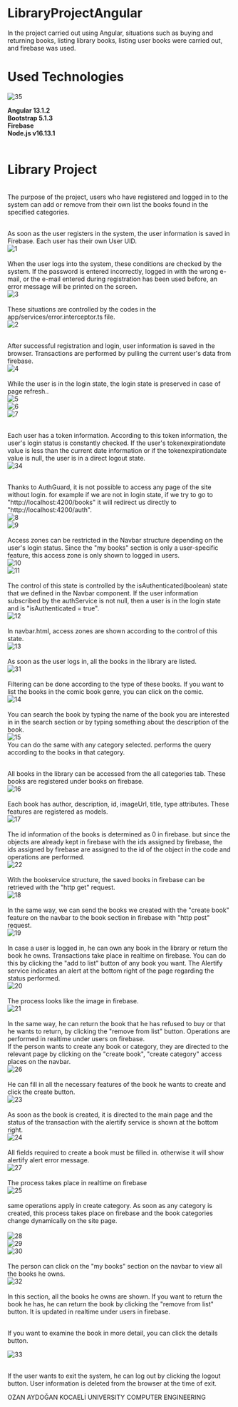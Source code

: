 # LibraryProjectAngular
In the project carried out using Angular, situations such as buying and returning books, listing library books, listing user books were carried out, and firebase was used.

# Used Technologies
![35](https://user-images.githubusercontent.com/49997690/147836151-fc0f9faa-7758-492f-b915-fe425778988e.PNG)
<br/> 

**Angular 13.1.2** <br/>
**Bootstrap 5.1.3** <br/>
**Firebase** <br/>
**Node.js v16.13.1** <br/>
<br/>

# Library Project 
<br/>
The purpose of the project, users who have registered and logged in to the system can add or remove from their own list the books found in the specified categories.
<br/>
<br/>

As soon as the user registers in the system, the user information is saved in Firebase. Each user has their own User UID. <br/>
![1](https://user-images.githubusercontent.com/49997690/147837038-fabf6983-244d-4dca-afe5-001f1aee543f.PNG)<br/>
<br/>
When the user logs into the system, these conditions are checked by the system. If the password is entered incorrectly, logged in with the wrong e-mail, or the e-mail entered during registration has been used before, an error message will be printed on the screen.<br/>
![3](https://user-images.githubusercontent.com/49997690/147837070-aef3e7b5-9721-4bd8-937a-67cdac109380.PNG)<br/>
<br/>
These situations are controlled by the codes in the app/services/error.interceptor.ts file.<br/>
![2](https://user-images.githubusercontent.com/49997690/147837064-a22ec543-54f4-49b8-9b87-69d0099514b3.PNG)<br/><br/>

After successful registration and login, user information is saved in the browser. Transactions are performed by pulling the current user's data from firebase.<br/>
![4](https://user-images.githubusercontent.com/49997690/147837149-dc322448-83cd-468b-aa8e-0fb9293772ed.PNG)<br/>
<br/>
While the user is in the login state, the login state is preserved in case of page refresh..<br/>
![5](https://user-images.githubusercontent.com/49997690/147837165-e721ff92-e7ce-450f-9e23-94fa66099922.PNG)<br/>
![6](https://user-images.githubusercontent.com/49997690/147837169-214c6217-8f30-45ac-9670-764a3e16622a.PNG)<br/>
![7](https://user-images.githubusercontent.com/49997690/147837179-abefdabb-91c6-4d76-a1ce-e4fc748b4a1a.PNG)<br/>
<br/>

Each user has a token information. According to this token information, the user's login status is constantly checked. If the user's tokenexpirationdate value is less than the current date information or if the tokenexpirationdate value is null, the user is in a direct logout state. <br/>
![34](https://user-images.githubusercontent.com/49997690/147837198-f9308572-c8c1-4d51-8365-c9645797c917.PNG) <br/>
<br/>

Thanks to AuthGuard, it is not possible to access any page of the site without login. for example if we are not in login state, if we try to go to "http://localhost:4200/books" it will redirect us directly to "http://localhost:4200/auth".<br/>
![8](https://user-images.githubusercontent.com/49997690/147837185-19bf410d-8db2-4582-b256-08165b32928c.PNG)<br/>
![9](https://user-images.githubusercontent.com/49997690/147837194-27b3afc6-b949-4f0e-8047-699246ed48fe.PNG)<br/>
<br/>
Access zones can be restricted in the Navbar structure depending on the user's login status. Since the "my books" section is only a user-specific feature, this access zone is only shown to logged in users.<br/>
![10](https://user-images.githubusercontent.com/49997690/147837236-2076bf52-5ec8-4b4c-adef-f6580432575a.PNG) <br/>
![11](https://user-images.githubusercontent.com/49997690/147837243-17c27d58-d9a3-4844-b319-2c214344e389.PNG) <br/>
<br/>
The control of this state is controlled by the isAuthenticated(boolean) state that we defined in the Navbar component. If the user information subscribed by the authService is not null, then a user is in the login state and is "isAuthenticated = true".<br/>
![12](https://user-images.githubusercontent.com/49997690/147837264-6e07ea17-22c3-4cef-9b16-53f17f5c959a.PNG) <br/><br/>
In navbar.html, access zones are shown according to the control of this state. <br/>
![13](https://user-images.githubusercontent.com/49997690/147837274-78007caf-586d-4d1b-a47d-4325ea55372a.PNG)<br/><br/>
As soon as the user logs in, all the books in the library are listed. <br/>
![31](https://user-images.githubusercontent.com/49997690/147837286-b858844f-a9f6-4b80-a026-1dc083628d38.PNG) <br/><br/>
Filtering can be done according to the type of these books. If you want to list the books in the comic book genre, you can click on the comic. <br/>
![14](https://user-images.githubusercontent.com/49997690/147837307-3ff80e0e-ad28-4e1c-a7a6-c385231675d2.PNG) <br/><br/>
You can search the book by typing the name of the book you are interested in in the search section or by typing something about the description of the book.<br/>
![15](https://user-images.githubusercontent.com/49997690/147837320-cb5977e7-dcb9-4493-8226-945b79d8f2d1.PNG) <br/>
You can do the same with any category selected. performs the query according to the books in that category.<br/><br/>

All books in the library can be accessed from the all categories tab. These books are registered under books on firebase. <br/>
![16](https://user-images.githubusercontent.com/49997690/147837329-701cf469-1945-4143-afff-5c65aadb3521.PNG) <br/><br/>
Each book has author, description, id, imageUrl, title, type attributes. These features are registered as models. <br/>
![17](https://user-images.githubusercontent.com/49997690/147837333-ad1685e3-1454-4734-a767-9d9f23942f3f.PNG) <br/><br/>
The id information of the books is determined as 0 in firebase. but since the objects are already kept in firebase with the ids assigned by firebase, the ids assigned by firebase are assigned to the id of the object in the code and operations are performed. <br/> 
![22](https://user-images.githubusercontent.com/49997690/147837376-f0b1e41a-55e3-4afb-82af-d058140045f8.PNG) <br/><br/>
With the bookservice structure, the saved books in firebase can be retrieved with the "http get" request. <br/>
![18](https://user-images.githubusercontent.com/49997690/147837341-52809f8b-a4a0-4cd1-843e-008618f5adc0.PNG) <br/><br/>
In the same way, we can send the books we created with the "create book" feature on the navbar to the book section in firebase with "http post" request.<br/>
![19](https://user-images.githubusercontent.com/49997690/147837349-e112ae48-9f98-4362-b6ae-6d4335e3d367.PNG) <br/><br/>
In case a user is logged in, he can own any book in the library or return the book he owns. Transactions take place in realtime on firebase. You can do this by clicking the "add to list" button of any book you want. The Alertify service indicates an alert at the bottom right of the page regarding the status performed. <br/>
![20](https://user-images.githubusercontent.com/49997690/147837356-40bf7dc7-0781-4ba7-b019-2b815647b83b.PNG) <br/><br/>
The process looks like the image in firebase. <br/>
![21](https://user-images.githubusercontent.com/49997690/147837366-383c95f0-fa21-487d-8328-3d5d6b224ea5.PNG) <br/><br/>
In the same way, he can return the book that he has refused to buy or that he wants to return, by clicking the "remove from list" button. Operations are performed in realtime under users on firebase. <br/>
If the person wants to create any book or category, they are directed to the relevant page by clicking on the "create book", "create category" access places on the navbar.<br/>
![26](https://user-images.githubusercontent.com/49997690/147837409-fcf6f7f8-9ab9-4124-9663-d5a93a42411b.PNG)<br/><br/>
He can fill in all the necessary features of the book he wants to create and click the create button. <br/>
![23](https://user-images.githubusercontent.com/49997690/147837390-25bfcaac-9182-4d7f-84e2-0e5d64866ff8.PNG) <br/><br/>
As soon as the book is created, it is directed to the main page and the status of the transaction with the alertify service is shown at the bottom right. <br/>
![24](https://user-images.githubusercontent.com/49997690/147837393-e28ac82c-bb60-45a7-992c-f1c4baa985df.PNG) <br/><br/>
All fields required to create a book must be filled in. otherwise it will show alertify alert error message. <br/>
![27](https://user-images.githubusercontent.com/49997690/147837417-3b7b7330-aeec-4c08-9cbf-53f81f6d564b.PNG) <br/><br/>
The process takes place in realtime on firebase <br/>
![25](https://user-images.githubusercontent.com/49997690/147837399-cc10efc6-d7c7-4c65-bb14-f0745cbafad8.PNG) <br/><br/>
same operations apply in create category. As soon as any category is created, this process takes place on firebase and the book categories change dynamically on the site page. <br/><br/>
![28](https://user-images.githubusercontent.com/49997690/147837425-ac9851f4-4ec2-4843-9291-59c48d80a89d.PNG) <br/>
![29](https://user-images.githubusercontent.com/49997690/147837431-60647995-f911-4c1f-a63f-273e14ce73ed.PNG) <br/>
![30](https://user-images.githubusercontent.com/49997690/147837434-9b69d693-19ce-4c70-b0d5-e94e11fc5079.PNG) <br/>
<br/>
The person can click on the "my books" section on the navbar to view all the books he owns. <br/>
![32](https://user-images.githubusercontent.com/49997690/147837453-59c19c46-a200-438e-8fb3-6f72664a5350.PNG) <br/> <br/>
In this section, all the books he owns are shown. If you want to return the book he has, he can return the book by clicking the "remove from list" button. It is updated in realtime under users in firebase. <br/><br/>

If you want to examine the book in more detail, you can click the details button. <br/>

![33](https://user-images.githubusercontent.com/49997690/147837460-646d9b4f-3adc-493d-b848-83ef490d87ce.PNG) <br/><br/>

If the user wants to exit the system, he can log out by clicking the logout button. User information is deleted from the browser at the time of exit. <br/>

OZAN AYDOĞAN KOCAELİ UNIVERSITY COMPUTER ENGINEERING

